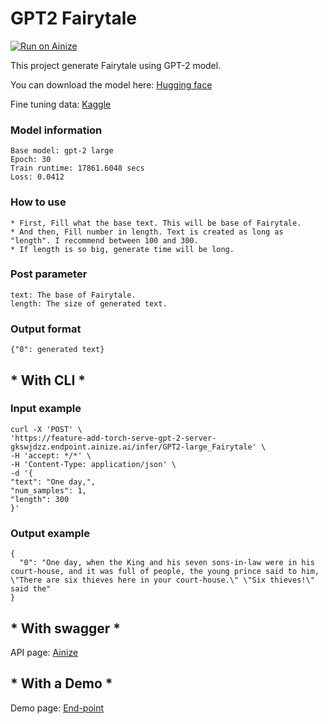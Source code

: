 # GPT2 Fairytale

[![Run on Ainize](https://ainize.ai/images/run_on_ainize_button.svg)](https://ainize.web.app/redirect?git_repo=https://github.com/fpem123/GPT2-FairyTales)

This project generate Fairytale using GPT-2 model.

You can download the model here: [Hugging face](https://huggingface.co/HScomcom/gpt2-fairytales)

Fine tuning data: [Kaggle](https://www.kaggle.com/cuddlefish/fairy-tales)

### Model information


    Base model: gpt-2 large
    Epoch: 30
    Train runtime: 17861.6048 secs
    Loss: 0.0412



### How to use

    * First, Fill what the base text. This will be base of Fairytale.
    * And then, Fill number in length. Text is created as long as "length". I recommend between 100 and 300.
    * If length is so big, generate time will be long.

### Post parameter

    text: The base of Fairytale.
    length: The size of generated text.


### Output format

    {"0": generated text}


## * With CLI *

### Input example


    curl -X 'POST' \
    'https://feature-add-torch-serve-gpt-2-server-gkswjdzz.endpoint.ainize.ai/infer/GPT2-large_Fairytale' \
    -H 'accept: */*' \
    -H 'Content-Type: application/json' \
    -d '{
    "text": "One day,",
    "num_samples": 1,
    "length": 300
    }'

### Output example


    {
      "0": "One day, when the King and his seven sons-in-law were in his court-house, and it was full of people, the young prince said to him, \"There are six thieves here in your court-house.\" \"Six thieves!\" said the"
    }


## * With swagger *

API page: [Ainize](https://ainize.ai/fpem123/GPT2-FairyTales?branch=master)

## * With a Demo *

Demo page: [End-point](https://master-gpt2-fairy-tales-fpem123.endpoint.ainize.ai/)
